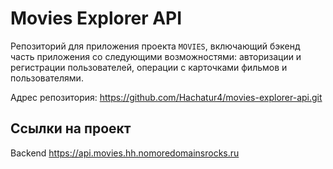 # Movies Explorer API
Репозиторий для приложения проекта `MOVIES`, включающий бэкенд часть приложения со следующими возможностями: авторизации и регистрации пользователей, операции с карточками фильмов и пользователями.

Адрес репозитория: https://github.com/Hachatur4/movies-explorer-api.git

## Ссылки на проект

Backend https://api.movies.hh.nomoredomainsrocks.ru
